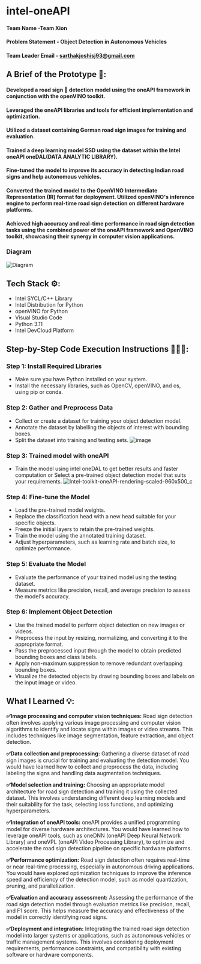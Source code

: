 # intel-oneAPI

#### Team Name -Team Xion
#### Problem Statement - Object Detection in Autonomous Vehicles
#### Team Leader Email - sarthakjoshisj93@gmail.com

## A Brief of the Prototype 🎦:
  #### Developed a road sign 🛑 detection model using the oneAPI framework in conjunction with the openVINO toolkit. 
  #### Leveraged the oneAPI libraries and tools for efficient implementation and optimization. 
  #### Utilized a dataset containing German road sign images for training and evaluation. 
  #### Trained a deep learning model SSD using the dataset within the Intel oneAPI oneDAL(DATA ANALYTIC LIBRARY). 
  #### Fine-tuned the model to improve its accuracy in detecting Indian road signs and help autonomous vehicles.
  #### Converted the trained model to the OpenVINO Intermediate Representation (IR) format for deployment. Utilized openVINO's inference engine to perform real-time road sign detection on different hardware platforms. 
  #### Achieved high accuracy and real-time performance in road sign detection tasks using the combined power of the oneAPI framework and OpenVINO toolkit, showcasing their synergy in computer vision applications.
  
  ### Diagram
  ![Diagram](https://github.com/Craniace/intel-oneAPI/assets/100042684/be5c1803-083c-4879-8cde-c2d4ec154092)


## Tech Stack ⚙: 
   * Intel SYCL/C++ Library
   * Intel Distribution for Python
   * openVINO for Python
   * Visual Studio Code
   * Python 3.11
   * Intel DevCloud Platform
   
## Step-by-Step Code Execution Instructions 👨🏻‍💻:
   ### Step 1: Install Required Libraries

- Make sure you have Python installed on your system.
- Install the necessary libraries, such as OpenCV, openVINO, and os, using pip or conda.

### Step 2: Gather and Preprocess Data

- Collect or create a dataset for training your object detection model.
- Annotate the dataset by labelling the objects of interest with bounding boxes.
- Split the dataset into training and testing sets.
 ![image](https://github.com/Craniace/intel-oneAPI/assets/100042684/24732fa4-96bd-4e73-9739-28273e372c65)


### Step 3: Trained model with **oneAPI**

- Train the model using intel oneDAL to get better results and faster computation or Select a pre-trained object detection model that suits your requirements.
![Intel-toolkit-oneAPI-rendering-scaled-960x500_c](https://github.com/Craniace/intel-oneAPI/assets/100042684/ed06ad19-dcc6-4546-96be-1b1e72a5e914)

### Step 4: Fine-tune the Model

- Load the pre-trained model weights.
- Replace the classification head with a new head suitable for your specific objects.
- Freeze the initial layers to retain the pre-trained weights.
- Train the model using the annotated training dataset.
- Adjust hyperparameters, such as learning rate and batch size, to optimize performance.

### Step 5: Evaluate the Model

- Evaluate the performance of your trained model using the testing dataset.
- Measure metrics like precision, recall, and average precision to assess the model's accuracy.

### Step 6: Implement Object Detection

- Use the trained model to perform object detection on new images or videos.
- Preprocess the input by resizing, normalizing, and converting it to the appropriate format.
- Pass the preprocessed input through the model to obtain predicted bounding boxes and class labels.
- Apply non-maximum suppression to remove redundant overlapping bounding boxes.
- Visualize the detected objects by drawing bounding boxes and labels on the input image or video.

  
## What I Learned 💡:
 **✅Image processing and computer vision techniques:** Road sign detection often involves applying various image processing and computer vision algorithms to identify and locate signs within images or video streams. This includes techniques like image segmentation, feature extraction, and object detection.

**✅Data collection and preprocessing:** Gathering a diverse dataset of road sign images is crucial for training and evaluating the detection model. You would have learned how to collect and preprocess the data, including labeling the signs and handling data augmentation techniques.

**✅Model selection and training:** Choosing an appropriate model architecture for road sign detection and training it using the collected dataset. This involves understanding different deep learning models and their suitability for the task, selecting loss functions, and optimizing hyperparameters.

**✅Integration of oneAPI tools:** oneAPI provides a unified programming model for diverse hardware architectures. You would have learned how to leverage oneAPI tools, such as oneDNN (oneAPI Deep Neural Network Library) and oneVPL (oneAPI Video Processing Library), to optimize and accelerate the road sign detection pipeline on specific hardware platforms.

**✅Performance optimization:** Road sign detection often requires real-time or near real-time processing, especially in autonomous driving applications. You would have explored optimization techniques to improve the inference speed and efficiency of the detection model, such as model quantization, pruning, and parallelization.

**✅Evaluation and accuracy assessment:** Assessing the performance of the road sign detection model through evaluation metrics like precision, recall, and F1 score. This helps measure the accuracy and effectiveness of the model in correctly identifying road signs.

**✅Deployment and integration:** Integrating the trained road sign detection model into larger systems or applications, such as autonomous vehicles or traffic management systems. This involves considering deployment requirements, performance constraints, and compatibility with existing software or hardware components.


